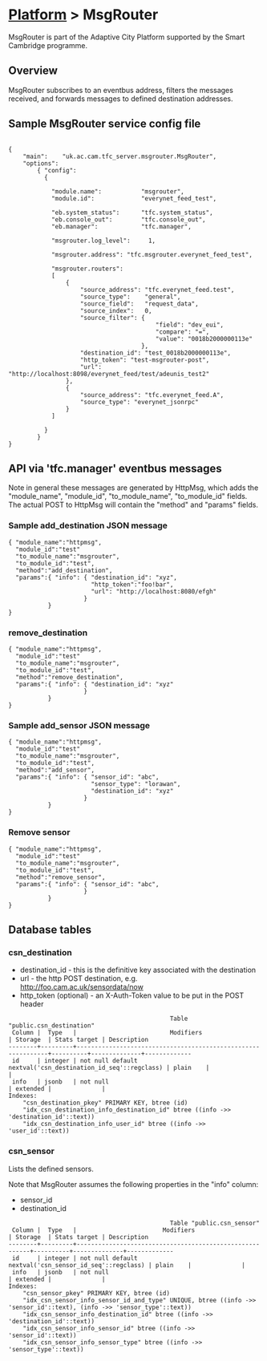 # [Platform](https://github.com/ijl20/tfc_server) &gt; MsgRouter

MsgRouter is part of the Adaptive City Platform
supported by the Smart Cambridge programme.

## Overview

MsgRouter subscribes to an eventbus address, filters the messages received, and forwards messages to
defined destination addresses.

## Sample MsgRouter service config file

```
                                                                                
{
    "main":    "uk.ac.cam.tfc_server.msgrouter.MsgRouter",
    "options":
        { "config":
          {

            "module.name":           "msgrouter",
            "module.id":             "everynet_feed_test",

            "eb.system_status":      "tfc.system_status",
            "eb.console_out":        "tfc.console_out",
            "eb.manager":            "tfc.manager",

            "msgrouter.log_level":     1,

            "msgrouter.address": "tfc.msgrouter.everynet_feed_test",

            "msgrouter.routers":
            [
                { 
                    "source_address": "tfc.everynet_feed.test",
                    "source_type":    "general",
                    "source_field":   "request_data",
                    "source_index":   0,
                    "source_filter": { 
                                         "field": "dev_eui",
                                         "compare": "=",
                                         "value": "0018b2000000113e"
                                     },
                    "destination_id": "test_0018b2000000113e",
                    "http_token": "test-msgrouter-post",
                    "url":         "http://localhost:8098/everynet_feed/test/adeunis_test2"
                },
                { 
                    "source_address": "tfc.everynet_feed.A",
                    "source_type": "everynet_jsonrpc"
                }
            ]
              
          }
        }
}
```

## API via 'tfc.manager' eventbus messages

Note in general these messages are generated by HttpMsg, which adds the "module_name", "module_id",
"to_module_name", "to_module_id" fields.  The actual POST to HttpMsg will contain the "method" and
"params" fields.

### Sample add_destination JSON message

```
{ "module_name":"httpmsg",
  "module_id":"test"
  "to_module_name":"msgrouter",
  "to_module_id":"test",
  "method":"add_destination",
  "params":{ "info": { "destination_id": "xyz",
                       "http_token":"foo!bar",
                       "url": "http://localhost:8080/efgh"
                     }
           }
}
```

### remove_destination

```
{ "module_name":"httpmsg",
  "module_id":"test"
  "to_module_name":"msgrouter",
  "to_module_id":"test",
  "method":"remove_destination",
  "params":{ "info": { "destination_id": "xyz"
                     }
           }
}
```

### Sample add_sensor JSON message

```
{ "module_name":"httpmsg",
  "module_id":"test"
  "to_module_name":"msgrouter",
  "to_module_id":"test",
  "method":"add_sensor",
  "params":{ "info": { "sensor_id": "abc",
                       "sensor_type": "lorawan",
                       "destination_id": "xyz"
                     }
           }
}
```

### Remove sensor

```
{ "module_name":"httpmsg",
  "module_id":"test"
  "to_module_name":"msgrouter",
  "to_module_id":"test",
  "method":"remove_sensor",
  "params":{ "info": { "sensor_id": "abc",
                     }
           }
}
```

## Database tables

### csn_destination

* destination_id - this is the definitive key associated with the destination
* url - the http POST destination, e.g. http://foo.cam.ac.uk/sensordata/now
* http_token (optional) - an X-Auth-Token value to be put in the POST header

```
                                             Table "public.csn_destination"
 Column |  Type   |                          Modifiers                           | Storage  | Stats target | Description 
--------+---------+--------------------------------------------------------------+----------+--------------+-------------
 id     | integer | not null default nextval('csn_destination_id_seq'::regclass) | plain    |              | 
 info   | jsonb   | not null                                                     | extended |              | 
Indexes:
    "csn_destination_pkey" PRIMARY KEY, btree (id)
    "idx_csn_destination_info_destination_id" btree ((info ->> 'destination_id'::text))
    "idx_csn_destination_info_user_id" btree ((info ->> 'user_id'::text))

```

### csn_sensor

Lists the defined sensors.

Note that MsgRouter assumes the following properties in the "info" column:
* sensor_id
* destination_id

```
                                             Table "public.csn_sensor"
 Column |  Type   |                        Modifiers                        | Storage  | Stats target | Description 
--------+---------+---------------------------------------------------------+----------+--------------+-------------
 id     | integer | not null default nextval('csn_sensor_id_seq'::regclass) | plain    |              | 
 info   | jsonb   | not null                                                | extended |              | 
Indexes:
    "csn_sensor_pkey" PRIMARY KEY, btree (id)
    "idx_csn_sensor_info_sensor_id_and_type" UNIQUE, btree ((info ->> 'sensor_id'::text), (info ->> 'sensor_type'::text))
    "idx_csn_sensor_info_destination_id" btree ((info ->> 'destination_id'::text))
    "idx_csn_sensor_info_sensor_id" btree ((info ->> 'sensor_id'::text))
    "idx_csn_sensor_info_sensor_type" btree ((info ->> 'sensor_type'::text))

```

